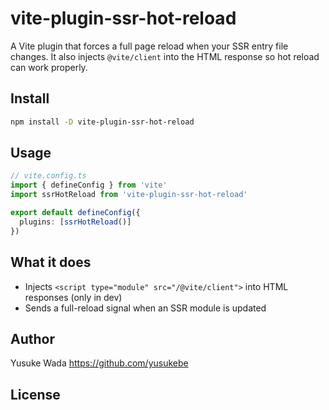 # vite-plugin-ssr-hot-reload

A Vite plugin that forces a full page reload when your SSR entry file changes. It also injects `@vite/client` into the HTML response so hot reload can work properly.

## Install

```bash
npm install -D vite-plugin-ssr-hot-reload
```

## Usage

```ts
// vite.config.ts
import { defineConfig } from 'vite'
import ssrHotReload from 'vite-plugin-ssr-hot-reload'

export default defineConfig({
  plugins: [ssrHotReload()]
})
```

## What it does

- Injects `<script type="module" src="/@vite/client">` into HTML responses (only in dev)
- Sends a full-reload signal when an SSR module is updated

## Author

Yusuke Wada <https://github.com/yusukebe>

## License
